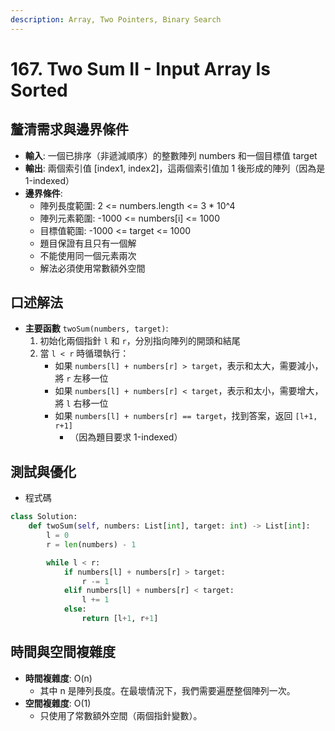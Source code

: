 ```yaml
---
description: Array, Two Pointers, Binary Search
---
```


# 167. Two Sum II - Input Array Is Sorted

## 釐清需求與邊界條件

* **輸入**: 一個已排序（非遞減順序）的整數陣列 numbers 和一個目標值 target
* **輸出**: 兩個索引值 \[index1, index2]，這兩個索引值加 1 後形成的陣列（因為是 1-indexed）
* **邊界條件**:
  * 陣列長度範圍: 2 <= numbers.length <= 3 \* 10^4
  * 陣列元素範圍: -1000 <= numbers\[i] <= 1000
  * 目標值範圍: -1000 <= target <= 1000
  * 題目保證有且只有一個解
  * 不能使用同一個元素兩次
  * 解法必須使用常數額外空間

## 口述解法

* **主要函數** `twoSum(numbers, target)`:
  1. 初始化兩個指針 `l` 和 `r`，分別指向陣列的開頭和結尾
  2. 當 `l < r` 時循環執行：
     * 如果 `numbers[l] + numbers[r] > target`，表示和太大，需要減小，將 `r` 左移一位
     * 如果 `numbers[l] + numbers[r] < target`，表示和太小，需要增大，將 `l` 右移一位
     * 如果 `numbers[l] + numbers[r] == target`，找到答案，返回 `[l+1, r+1]`
       * （因為題目要求 1-indexed）

## 測試與優化

* 程式碼

```python
class Solution:
    def twoSum(self, numbers: List[int], target: int) -> List[int]:
        l = 0
        r = len(numbers) - 1

        while l < r:
            if numbers[l] + numbers[r] > target:
                r -= 1
            elif numbers[l] + numbers[r] < target:
                l += 1
            else:
                return [l+1, r+1]
```

## 時間與空間複雜度

* **時間複雜度**: O(n)
  * 其中 n 是陣列長度。在最壞情況下，我們需要遍歷整個陣列一次。
* **空間複雜度**: O(1)
  * 只使用了常數額外空間（兩個指針變數）。
